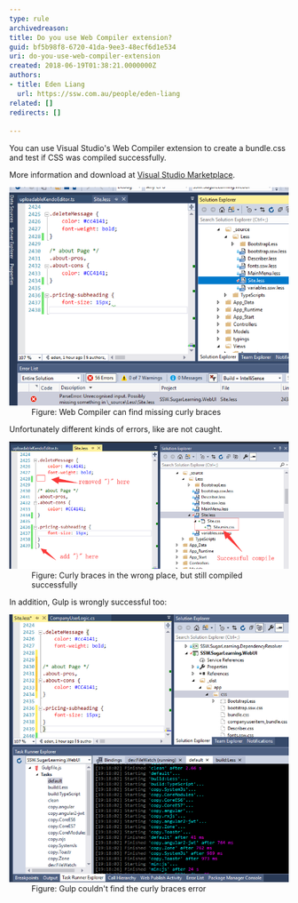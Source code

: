 ```yaml
---
type: rule
archivedreason: 
title: Do you use Web Compiler extension?
guid: bf5b98f8-6720-41da-9ee3-48ecf6d1e534
uri: do-you-use-web-compiler-extension
created: 2018-06-19T01:38:21.0000000Z
authors:
- title: Eden Liang
  url: https://ssw.com.au/people/eden-liang
related: []
redirects: []

---
```


You can use Visual Studio's Web Compiler extension to create a bundle.css and test if CSS was compiled successfully. 

<!--endintro-->

More information and download at [Visual Studio Marketplace](https://marketplace.visualstudio.com/items?itemName=MadsKristensen.WebCompiler).
<dl class="goodImage"><dt> <img src="web-compiler-find-error.png" alt="web-compiler-find-error.png"> </dt><dd>Figure: Web Compiler can find missing curly braces</dd></dl> Unfortunately different kinds of errors, like are not caught. <dl class="badImage"><dt> <img src="web-compiler-didnt-find-error.png" alt="web-compiler-didnt-find-error.png"> </dt><dd>Figure: Curly braces in the wrong place, but still compiled successfully <br></dd></dl>
In addition, Gulp is wrongly successful too:
<dl class="badImage"><dt><img src="gulp-didnt-find-error.png" alt="gulp-didnt-find-error.png"> </dt><dd>Figure: Gulp couldn't find the curly braces error<br></dd></dl>

